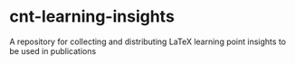 # cnt-learning-insights
A repository for collecting and distributing LaTeX learning point insights to be used in publications
